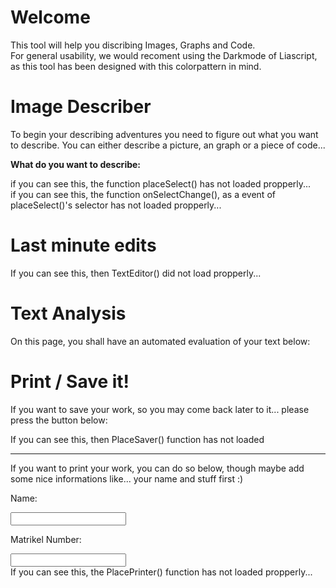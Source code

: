 <!--
author:   Naumann Marco

email:    marconaumann@t-online.de

version:  0.0.2

language: en

narrator: US English Female

script: http://localhost:3000/home/html2canvas.js
script: http://localhost:3000/home/codemirror.js
script: http://localhost:3000/home/prism.min.js

link: http://localhost:3000/home/codemirror.min.css



script: http://localhost:3000/home/imageDescriberFunctions.js
script: http://localhost:3000/home/taskSelection.js
script: http://localhost:3000/home/ImageDescriber.js
script: http://localhost:3000/home/userTasks.js


link: http://localhost:3000/home/style.css
link: http://localhost:3000/home/print.css





OnLine_script: https://cdn.jsdelivr.net/gh/Nethiri/EnglishImageDescriber@main/LiaScriptImageDescriber/imageDescriberFunctions.js
OnLine_script: https://cdn.jsdelivr.net/gh/Nethiri/EnglishImageDescriber@main/LiaScriptImageDescriber/ImageDescriber.js
Online_script: https://cdn.jsdelivr.net/gh/Nethiri/EnglishImageDescriber@main/LiaScriptImageDescriber/userTasks.js

Online_link: https://cdn.jsdelivr.net/gh/Nethiri/EnglishImageDescriber@main/LiaScriptImageDescriber/style.css
Online_link: https://cdn.jsdelivr.net/gh/Nethiri/EnglishImageDescriber@main/LiaScriptImageDescriber/print.css


script: https://cdn.jsdelivr.net/gh/kaptn-seebar/english-lia@latest/base.js
import: https://raw.githubusercontent.com/liaTemplates/TextAnalysis/main/README.md

test: @Textanalysis.FULL

comment:  This is a small tool, which will help the user to learn how to propperly describe an image, a piece of code, or an graph.
-->

# Welcome
This tool will help you discribing Images, Graphs and Code.<br>
For general usability, we would recoment using the Darkmode of Liascript, as this tool has been designed with this colorpattern in mind.

# Image Describer

To begin your describing adventures you need to figure out what you want to describe.
You can either describe a picture, an graph or a piece of code...

**What do you want to describe:**

<div id="TypeSelectorPlace">if you can see this, the function placeSelect() has not loaded propperly...</div>

<div id="TypeSelectorFollowingContentPlace">if you can see this, the function onSelectChange(), as a event of placeSelect()'s selector has not loaded propperly...</div>

<script>placeSelect();</script>

<script modify="false"> 

let eventListenerDIV = document.getElementById('TypeSelectorPlace');
eventListenerDIV.addEventListener('sendLia', function (event) {
    let stringData = event.detail;
    send.liascript(stringData);
    console.log('send.liascript has been raised!');
    //console.log(stringData);
});

</script>


# Last minute edits

<div id="TextEditor">If you can see this, then TextEditor() did not load propperly... </div>

<script>TextEditor()</script>

# Text Analysis

On this page, you shall have an automated evaluation of your text below:
<div id="TestPlace"></div>

<script> PlaceTest() </script>

# Print / Save it!

If you want to save your work, so you may come back later to it... please press the button below:
<div id="Saver">If you can see this, then PlaceSaver() function has not loaded</div>
<script>PlaceSaver()</script>

---

If you want to print your work, you can do so below, though maybe add some nice informations like... your name and stuff first :)

Name:

<input id="NameBox" oninput="OnNameChange(this)">

Matrikel Number: 

<input id="MatBox" oninput="OnNameChange(this)">



<div id="Printer">If you can see this, the PlacePrinter() function has not loaded propperly...</div>

<script> PlacePrinter() </script>
